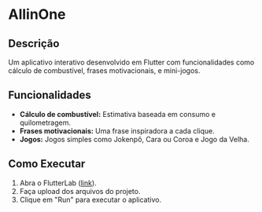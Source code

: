 
# AllinOne

## Descrição
Um aplicativo interativo desenvolvido em Flutter com funcionalidades como cálculo de combustível, frases motivacionais, e mini-jogos.

## Funcionalidades
- **Cálculo de combustível:** Estimativa baseada em consumo e quilometragem.
- **Frases motivacionais:** Uma frase inspiradora a cada clique.
- **Jogos:** Jogos simples como Jokenpô, Cara ou Coroa e Jogo da Velha.

## Como Executar
1. Abra o FlutterLab ([link](https://flutlab.io)).
2. Faça upload dos arquivos do projeto.
3. Clique em "Run" para executar o aplicativo.
